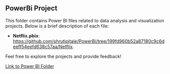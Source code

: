 ## PowerBi Project

This folder contains Power BI files related to data analysis and visualization projects. Below is a brief description of each file:

- **Netflix.pbix**: https://github.com/shrutipitale/PowerBi/tree/199fd960b52a87180c9c6deeff54eefd638c57aa/Netflix.

Feel free to explore the projects and provide feedback!

[Link to Power BI Folder](https://github.com/shrutipitale/PowerBi)
